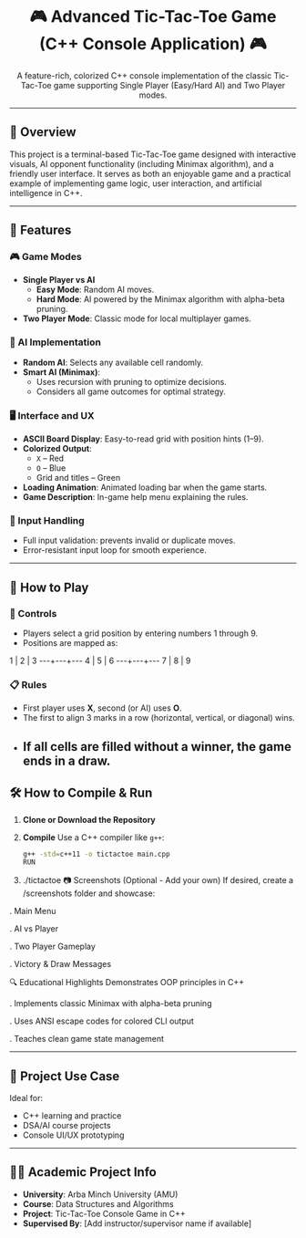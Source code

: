 <h1 align="center">🎮 Advanced Tic-Tac-Toe Game (C++ Console Application) 🎮</h1>

<p align="center">
  A feature-rich, colorized C++ console implementation of the classic Tic-Tac-Toe game supporting Single Player (Easy/Hard AI) and Two Player modes.
</p>

---

## 📌 Overview

This project is a terminal-based Tic-Tac-Toe game designed with interactive visuals, 
AI opponent functionality (including Minimax algorithm), and a friendly user interface. 
It serves as both an enjoyable game and a practical example of implementing game logic, 
user interaction, and artificial intelligence in C++.

---
## 🎯 Features

### 🎮 Game Modes
- **Single Player vs AI**
  - **Easy Mode**: Random AI moves.
  - **Hard Mode**: AI powered by the Minimax algorithm with alpha-beta pruning.
- **Two Player Mode**: Classic mode for local multiplayer games.

### 🧠 AI Implementation
- **Random AI**: Selects any available cell randomly.
- **Smart AI (Minimax)**:
  - Uses recursion with pruning to optimize decisions.
  - Considers all game outcomes for optimal strategy.

### 🖥️ Interface and UX
- **ASCII Board Display**: Easy-to-read grid with position hints (1–9).
- **Colorized Output**:
  - `X` – Red
  - `O` – Blue
  - Grid and titles – Green
- **Loading Animation**: Animated loading bar when the game starts.
- **Game Description**: In-game help menu explaining the rules.

### 🧪 Input Handling
- Full input validation: prevents invalid or duplicate moves.
- Error-resistant input loop for smooth experience.

---

## 🏁 How to Play

### 🎲 Controls
- Players select a grid position by entering numbers 1 through 9.
- Positions are mapped as:

1 | 2 | 3
---+---+---
4 | 5 | 6
---+---+---
7 | 8 | 9


### 📋 Rules
- First player uses **X**, second (or AI) uses **O**.
- The first to align 3 marks in a row (horizontal, vertical, or diagonal) wins.
- If all cells are filled without a winner, the game ends in a draw.
  ---

## 🛠️ How to Compile & Run

1. **Clone or Download the Repository**

2. **Compile**
   Use a C++ compiler like `g++`:
   ```bash
   g++ -std=c++11 -o tictactoe main.cpp
   RUN 
3. ./tictactoe
📷 Screenshots (Optional - Add your own)
If desired, create a /screenshots folder and showcase:

. Main Menu

. AI vs Player

. Two Player Gameplay

. Victory & Draw Messages

🔍 Educational Highlights
Demonstrates OOP principles in C++

. Implements classic Minimax with alpha-beta pruning

. Uses ANSI escape codes for colored CLI output

. Teaches clean game state management




---

## 🏫 Project Use Case

Ideal for:

* C++ learning and practice
* DSA/AI course projects
* Console UI/UX prototyping

---

## 🧑‍🎓 Academic Project Info

- **University**: Arba Minch University (AMU)
- **Course**: Data Structures and Algorithms
- **Project**: Tic-Tac-Toe Console Game in C++
- **Supervised By**: [Add instructor/supervisor name if available]



